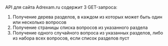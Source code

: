 API для сайта Adrexam.ru содержит 3 GET-запроса:
1) Получение дерева разделов, в каждом из которых может быть один или несколько вопросов
2) Получение страницы списка вопросов из указанного раздела
3) Получение одного случайного вопроса из указанных разделов, либо из набора всех вопросов, если список разделов пуст
